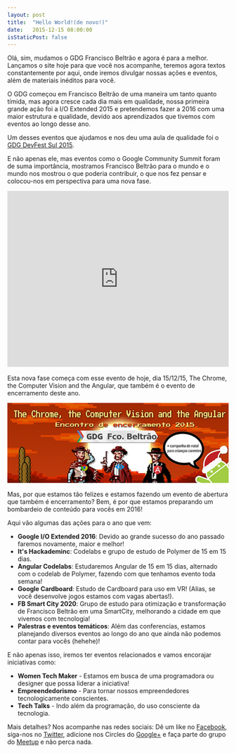 ```yaml
---
layout: post
title:  "Hello World!(de novo!)"
date:   2015-12-15 08:00:00
isStaticPost: false
---
```


Olá, sim, mudamos o GDG Francisco Beltrão e agora é para a melhor. Lançamos o site hoje para que você nos acompanhe, teremos agora textos constantemente por aqui, onde iremos divulgar nossas ações e eventos, além de materiais inéditos para você.

O GDG começou em Francisco Beltrão de uma maneira um tanto quanto tímida, mas agora cresce cada dia mais em qualidade, nossa primeira grande ação foi a I/O Extended 2015 e pretendemos fazer a 2016 com uma maior estrutura e qualidade, devido aos aprendizados que tivemos com eventos ao longo desse ano.

Um desses eventos que ajudamos e nos deu uma aula de qualidade foi o [GDG DevFest Sul 2015](http://devfestsul.com.br/).

E não apenas ele, mas eventos como o Google Community Summit foram de suma importância, mostramos Francisco Beltrão para o mundo e o mundo nos mostrou o que poderia contribuir, o que nos fez pensar e colocou-nos em perspectiva para uma nova fase.

<iframe width="100%" height="400" src="https://www.youtube.com/embed/1-SdhFDhu5U" frameborder="0" allowfullscreen></iframe>

Esta nova fase  começa com esse evento de hoje, dia 15/12/15, The Chrome, the Computer Vision and the Angular, que também é o evento de encerramento deste ano.

![The Chrome, the Computer Vision and the Angular](/img/posts/hello/chrome-cv-angular.png "The Chrome, the Computer Vision and the Angular")

Mas, por que estamos tão felizes e estamos fazendo um evento de abertura que também é encerramento? Bem, é por que estamos preparando um bombardeio de conteúdo para vocês em 2016!

Aqui vão algumas das ações para o ano que vem:

* **Google I/O Extended 2016**: Devido ao grande sucesso do ano passado faremos novamente, maior e melhor!
* **It's Hackademinc**: Codelabs e grupo de estudo de Polymer de 15 em 15 dias.
* **Angular Codelabs**: Estudaremos Angular de 15 em 15 dias, alternado com o codelab de Polymer, fazendo com que tenhamos evento toda semana!
* **Google Cardboard**: Estudo de Cardboard para uso em VR! (Alias, se você desenvolve jogos estamos com vagas abertas!).
* **FB Smart City 2020**: Grupo de estudo para otimização e transformação de Francisco Beltrão em uma SmartCity, melhorando a cidade em que vivemos com tecnologia!
* **Palestras e eventos temáticos**: Além das conferencias, estamos planejando diversos eventos ao longo do ano que ainda não podemos contar para vocês (hehehe)!

E não apenas isso, iremos ter eventos relacionados e vamos encorajar iniciativas como:

* **Women Tech Maker** - Estamos em busca de uma programadora ou designer que possa liderar a iniciativa!<br>
* **Empreendedorismo** - Para tornar nossos empreendedores tecnologicamente conscientes.<br>
* **Tech Talks** - Indo além da programação, do uso consciente da tecnologia. <br>

Mais detalhes? Nos acompanhe nas redes sociais: Dê um like no [Facebook](https://www.facebook.com/GDG-Francisco-Beltr%C3%A3o-449389415208060/), siga-nos no [Twitter](https://twitter.com/gdg_fb), adicione nos Circles do [Google+](https://plus.google.com/102178819169878551962) e faça parte do grupo do  [Meetup](http://www.meetup.com/pt/GDG-Francisco-Beltrao/) e não perca nada.

<img class="img-responsive feature-image" src="{{ site.baseurl }}/img/posts/hello/hello.jpg" style="display:none">
